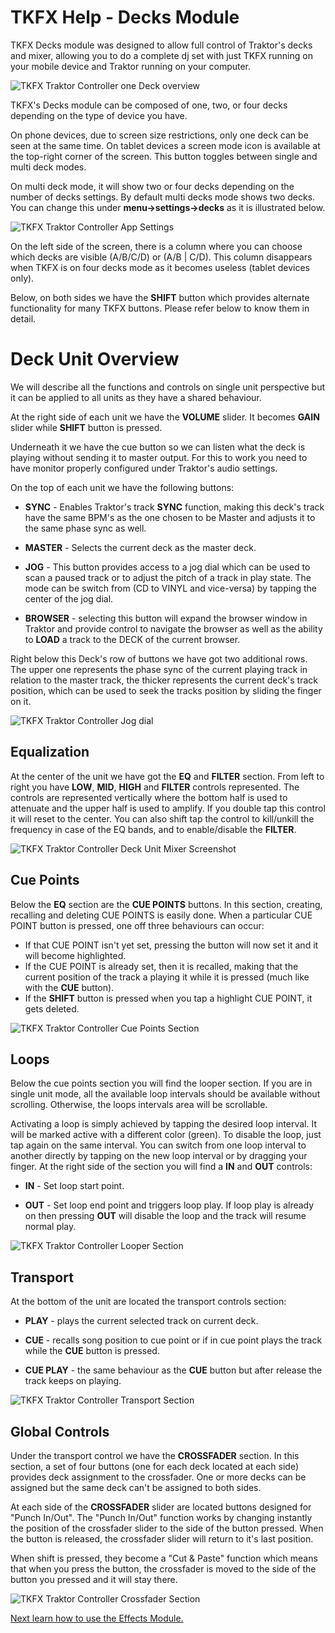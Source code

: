 # TKFX Help - Decks Module

TKFX Decks module was designed to allow full control of Traktor's decks and mixer, allowing you to do a complete dj set with just TKFX running on your mobile device and Traktor running on your computer.

![TKFX Traktor Controller one Deck overview](/tkfx/images/tkfx_traktor_controller_decks_module_overview.png)

TKFX's Decks module can be composed of one, two, or four decks depending on the type of device you have.

On phone devices, due to screen size restrictions, only one deck can be seen at the same time. On tablet devices a screen mode icon is available at the top-right corner of the screen. This button toggles between single and multi deck modes.

On multi deck mode, it will show two or four decks depending on the number of decks settings. By default multi decks mode shows two decks. You can change this under **menu->settings->decks** as it is illustrated below.

![TKFX Traktor Controller App Settings](/tkfx/images/tkfx_traktor_controller_app_settings.png)

On the left side of the screen, there is a column where you can choose which decks are visible (A/B/C/D) or (A/B | C/D). This column disappears when TKFX is on four decks mode as it becomes useless (tablet devices only).

Below, on both sides we have the **SHIFT** button which provides alternate functionality for many TKFX buttons. Please refer below to know them in detail.

# Deck Unit Overview

We will describe all the functions and controls on single unit perspective but it can be applied to all units as they have a shared behaviour.

At the right side of each unit we have the **VOLUME** slider. It becomes **GAIN** slider while **SHIFT** button is pressed.

Underneath it we have the cue button so we can listen what the deck is playing without sending it to master output. For this to work you need to have monitor properly configured under Traktor's audio settings.

On the top of each unit we have the following buttons:

- **SYNC** - Enables Traktor's track **SYNC** function, making this deck's track have the same BPM's as the one chosen to be Master and adjusts it to the same phase sync as well.

- **MASTER** - Selects the current deck as the master deck.

- **JOG** - This button provides access to a jog dial which can be used to scan a paused track or to adjust the pitch of a track in play state. The mode can be switch from (CD to VINYL and vice-versa) by tapping the center of the jog dial.

- **BROWSER** - selecting this button will expand the browser window in Traktor and provide control to navigate the browser as well as the ability to **LOAD** a track to the DECK of the current browser.

Right below this Deck's row of buttons we have got two additional rows. The upper one represents the phase sync of the current playing track in relation to the master track, the thicker represents the current deck's track position, which can be used to seek the tracks position by sliding the finger on it.

![TKFX Traktor Controller Jog dial](/tkfx/images/tkfx_jog.png)

## Equalization

At the center of the unit we have got the **EQ** and **FILTER** section. From left to right you have **LOW**, **MID**, **HIGH** and **FILTER** controls represented. The controls are represented vertically where the bottom half is used to attenuate and the upper half is used to amplify. If you double tap this control it will reset to the center. You can also shift tap the control to kill/unkill the frequency in case of the EQ bands, and to enable/disable the **FILTER**.

![TKFX Traktor Controller Deck Unit Mixer Screenshot](/tkfx/images/tkfx_deck_unit_mixer_section.png)

## Cue Points

Below the **EQ** section are the **CUE POINTS** buttons. In this section, creating, recalling and deleting CUE POINTS is easily done. When a particular CUE POINT button is pressed, one off three behaviours can occur:

- If that CUE POINT isn't yet set, pressing the button will now set it and it will become highlighted.
- If the CUE POINT is already set, then it is recalled, making that the current position of the track a playing it while it is pressed (much like with the **CUE** button).
- If the **SHIFT** button is pressed when you tap a highlight CUE POINT, it gets deleted.

![TKFX Traktor Controller Cue Points Section](/tkfx/images/tkfx_deck_unit_cue_points_section.png)

## Loops

Below the cue points section you will find the looper section. If you are in single unit mode, all the available loop intervals should be available without scrolling. Otherwise, the loops intervals area will be scrollable.

Activating a loop is simply achieved by tapping the desired loop interval. It will be marked active with a different color (green). To disable the loop, just tap again on the same interval. You can switch from one loop interval to another directly by tapping on the new loop interval or by dragging your finger. At the right side of the section you will find a **IN** and **OUT** controls:

- **IN** - Set loop start point.

- **OUT** - Set loop end point and triggers loop play. If loop play is already on then pressing **OUT** will disable the loop and the track will resume normal play.

![TKFX Traktor Controller Looper Section](/tkfx/images/tkfx_deck_unit_looper_section.png)

## Transport

At the bottom of the unit are located the transport controls section:

- **PLAY** - plays the current selected track on current deck.

- **CUE** - recalls song position to cue point or if in cue point plays the track while the **CUE** button is pressed.

- **CUE PLAY** - the same behaviour as the **CUE** button but after release the track keeps on playing.

![TKFX Traktor Controller Transport Section](/tkfx/images/tkfx_deck_transport_section.png)

## Global Controls

Under the transport control we have the **CROSSFADER** section. In this section, a set of four buttons (one for each deck located at each side) provides deck assignment to the crossfader. One or more decks can be assigned but the same deck can't be assigned to both sides.

At each side of the **CROSSFADER** slider are located buttons designed for "Punch In/Out". The "Punch In/Out" function works by changing instantly the position of the crossfader slider to the side of the button pressed. When the button is released, the crossfader slider will return to it's last position.

When shift is pressed, they become a "Cut & Paste" function which means that when you press the button, the crossfader is moved to the side of the button you pressed and it will stay there.

![TKFX Traktor Controller Crossfader Section](/tkfx/images/tkfx_deck_crossfader_detail.png)

[Next learn how to use the Effects Module.](effects)
